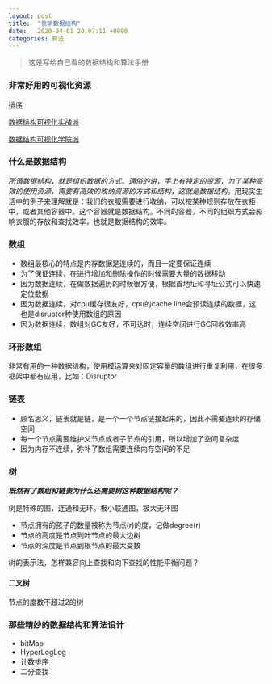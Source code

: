 ```yaml
---
layout: post
title:  "重学数据结构"
date:   2020-04-01 20:07:11 +0800
categories: 算法
---
```


> 这是写给自己看的数据结构和算法手册

### 非常好用的可视化资源

[排序]([http://sorting.at](http://sorting.at/))

[数据结构可视化实战派](https://visualgo.net/zh)

[数据结构可视化学院派](https://www.cs.usfca.edu/~galles/visualization/Algorithms.html)



### 什么是数据结构

*所谓数据结构，就是组织数据的方式。通俗的讲，手上有特定的资源，为了某种高效的使用资源，需要有高效的收纳资源的方式和结构，这就是数据结构*。用现实生活中的例子来理解就是：我们的衣服需要进行收纳，可以按某种规则存放在衣柜中，或者其他容器中。这个容器就是数据结构。不同的容器，不同的组织方式会影响衣服的存放和查找效率，也就是数据结构的效率。

### 数组

* 数组最核心的特点是内存数据是连续的，而且一定要保证连续
* 为了保证连续，在进行增加和删除操作的时候需要大量的数据移动
* 因为数据连续，在做数据遍历的时候很方便，根据首地址和寻址公式可以快速定位数据
* 因为数据连续，对cpu缓存很友好，cpu的cache line会预读连续的数据，这也是disruptor种使用数组的原因
* 因为数据连续，数组对GC友好，不可达时，连续空间进行GC回收效率高



###  环形数组

 非常有用的一种数据结构，使用模运算来对固定容量的数组进行重复利用，在很多框架中都有应用，比如：Disruptor



###  链表

* 顾名思义，链表就是链，是一个一个节点链接起来的，因此不需要连续的存储空间
* 每一个节点需要维护父节点或者子节点的引用，所以增加了空间复杂度
* 因为内存不连续，弥补了数组需要连续内存空间的不足



###  树

***既然有了数组和链表为什么还需要树这种数据结构呢？***

树是特殊的图，连通和无环。极小联通图，极大无环图

* 节点拥有的孩子的数量被称为节点(r)的度，记做degree(r)
* 节点的高度是节点到叶节点的最大边树
* 节点的深度是节点到根节点的最大变数

树的表示法，怎样兼容向上查找和向下查找的性能平衡问题？

####  二叉树

节点的度数不超过2的树



###  那些精妙的数据结构和算法设计

* bitMap
* HyperLogLog
* 计数排序
* 二分查找

